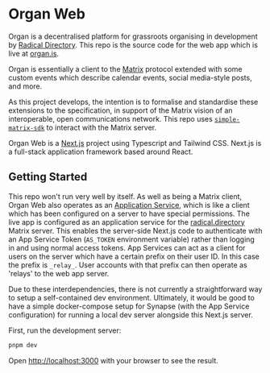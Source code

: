 # Organ Web

Organ is a decentralised platform for grassroots organising in development by [Radical Directory](https://radical.directory). This repo is the source code for the web app which is live at [organ.is](organ.is).

Organ is essentially a client to the [Matrix](https://matrix.org) protocol extended with some custom events which describe calendar events, social media-style posts, and more.

As this project develops, the intention is to formalise and standardise these extensions to the specification, in support of the Matrix vision of an interoperable, open communications network. This repo uses [`simple-matrix-sdk`](https://github.com/meri-leeworthy/simple-matrix-sdk) to interact with the Matrix server.

Organ Web is a [Next.js](https://nextjs.org/) project using Typescript and Tailwind CSS. Next.js is a full-stack application framework based around React.

## Getting Started

This repo won't run very well by itself. As well as being a Matrix client, Organ Web also operates as an [Application Service](https://spec.matrix.org/v1.9/application-service-api/), which is like a client which has been configured on a server to have special permissions. The live app is configured as an application service for the [radical.directory](https://element.radical.directory) Matrix server. This enables the server-side Next.js code to authenticate with an App Service Token (`AS_TOKEN` environment variable) rather than logging in and using normal access tokens. App Services can act as a client for users on the server which have a certain prefix on their user ID. In this case the prefix is `_relay_`. User accounts with that prefix can then operate as 'relays' to the web app server.

Due to these interdependencies, there is not currently a straightforward way to setup a self-contained dev environment. Ultimately, it would be good to have a simple docker-compose setup for Synapse (with the App Service configuration) for running a local dev server alongside this Next.js server.

First, run the development server:

```bash
pnpm dev
```

Open [http://localhost:3000](http://localhost:3000) with your browser to see the result.

